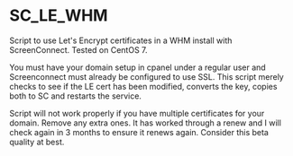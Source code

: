 # SC_LE_WHM
Script to use Let's Encrypt certificates in a WHM install with ScreenConnect. Tested on CentOS 7.

You must have your domain setup in cpanel under a regular user and Screenconnect must already be configured to use SSL. 
This script merely checks to see if the LE cert has been modified, converts the key, copies both to SC and restarts the service.

Script will not work properly if you have multiple certificates for your domain. Remove any extra ones. 
It has worked through a renew and I will check again in 3 months to ensure it renews again.
Consider this beta quality at best.
